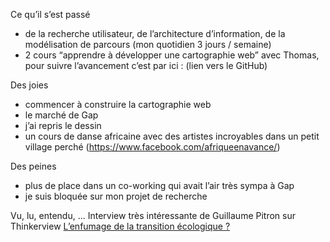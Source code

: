 Ce qu’il s’est passé
- de la recherche utilisateur, de l’architecture d’information, de la modélisation de parcours (mon quotidien 3 jours / semaine)
- 2 cours “apprendre à développer une cartographie web” avec Thomas, pour suivre l’avancement c’est par ici : (lien vers le GitHub)

Des joies
- commencer à construire la cartographie web 
- le marché de Gap
- j’ai repris le dessin
- un cours de danse africaine avec des artistes incroyables dans un petit village perché (https://www.facebook.com/afriqueenavance/)

Des peines
- plus de place dans un co-working qui avait l’air très sympa à Gap
- je suis bloquée sur mon projet de recherche

Vu, lu, entendu, ...
Interview très intéressante de Guillaume Pitron sur Thinkerview [L’enfumage de la transition écologique ?](https://www.youtube.com/watch?v=2lHTHINmNVk&t=31s)
